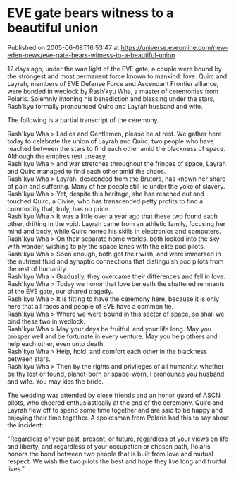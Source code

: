 # EVE gate bears witness to a beautiful union
Published on 2005-06-08T16:53:47 at https://universe.eveonline.com/new-eden-news/eve-gate-bears-witness-to-a-beautiful-union

12 days ago, under the wan light of the EVE gate, a couple were bound by the strongest and most permanent force known to mankind: love. Quirc and Layrah, members of EVE Defense Force and Ascendant Frontier alliance, were bonded in wedlock by Rash'kyu Wha, a master of ceremonies from Polaris. Solemnly intoning his benediction and blessing under the stars, Rash’kyu formally pronounced Quirc and Layrah husband and wife.   
  
The following is a partial transcript of the ceremony.   
  
Rash'kyu Wha > Ladies and Gentlemen, please be at rest. We gather here today to celebrate the union of Layrah and Quirc, two people who have reached between the stars to find each other amid the blackness of space. Although the empires rest uneasy,   
Rash'kyu Wha > and war stretches throughout the fringes of space, Layrah and Quirc managed to find each other amid the chaos.   
Rash'kyu Wha > Layrah, descended from the Brutors, has known her share of pain and suffering. Many of her people still lie under the yoke of slavery.   
Rash'kyu Wha > Yet, despite this heritage, she has reached out and touched Quirc, a Civire, who has transcended petty profits to find a commodity that, truly, has no price.   
Rash'kyu Wha > It was a little over a year ago that these two found each other, drifting in the void. Layrah came from an athletic family, focusing her mind and body, while Quirc honed his skills in electronics and computers.   
Rash'kyu Wha > On their separate home worlds, both looked into the sky with wonder, wishing to ply the space lanes with the elite pod pilots.   
Rash'kyu Wha > Soon enough, both got their wish, and were immersed in the nutrient fluid and synaptic connections that distinguish pod pilots from the rest of humanity.   
Rash'kyu Wha > Gradually, they overcame their differences and fell in love.   
Rash'kyu Wha > Today we honor that love beneath the shattered remnants of the EVE gate, our shared tragedy.   
Rash'kyu Wha > It is fitting to have the ceremony here, because it is only here that all races and people of EVE have a common tie.   
Rash'kyu Wha > Where we were bound in this sector of space, so shall we bind these two in wedlock.   
Rash'kyu Wha > May your days be fruitful, and your life long. May you prosper well and be fortunate in every venture. May you help others and help each other, even unto death.   
Rash'kyu Wha > Help, hold, and comfort each other in the blackness between stars.   
Rash'kyu Wha > Then by the rights and privileges of all humanity, whether be thy lost or found, planet-born or space-worn, I pronounce you husband and wife. You may kiss the bride.   
  
The wedding was attended by close friends and an honor guard of ASCN pilots, who cheered enthusiastically at the end of the ceremony. Quirc and Layrah flew off to spend some time together and are said to be happy and enjoying their time together. A spokesman from Polaris had this to say about the incident:   
  
"Regardless of your past, present, or future, regardless of your views on life and liberty, and regardless of your occupation or chosen path, Polaris honors the bond between two people that is built from love and mutual respect. We wish the two pilots the best and hope they live long and fruitful lives."
